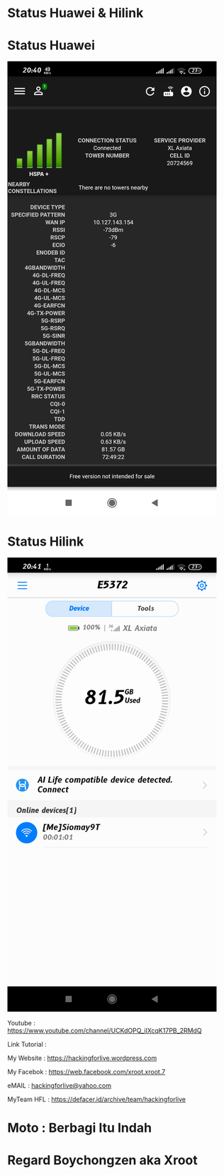 # Status Huawei & Hilink

# Status Huawei
![be](https://raw.githubusercontent.com/boychongzen18/hilink_huaweimanager/main/huawei.jpg)

# Status Hilink
![be](https://raw.githubusercontent.com/boychongzen18/hilink_huaweimanager/main/hilink.jpg)

 Youtube      : https://www.youtube.com/channel/UCKdOPQ_iIXcqK17PB_2RMdQ

Link Tutorial : 

My Website    : https://hackingforlive.wordpress.com

My Facebok    : https://web.facebook.com/xroot.xroot.7

eMAIL         : hackingforlive@yahoo.com      

MyTeam HFL    : https://defacer.id/archive/team/hackingforlive

# Moto : Berbagi Itu Indah

# Regard Boychongzen aka Xroot
